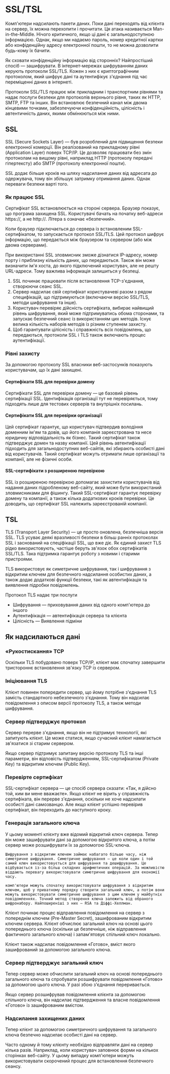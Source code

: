 # SSL/TSL

Комп'ютери надсилають пакети даних. Поки дані переходять від клієнта на сервер, їх можна перехопити і прочитати. Ця атака називається Man-in-the-Middle. Нічого критичного, якщо ці дані є загальнодоступною інформацією. Однак, якщо ми надаємо пароль, номер кредитної картки або конфіденційну адресу електронної пошти, то не можна дозволити будь-кому їх бачити.

Як сховати конфіденційну інформацію від сторонніх? Найпростіший спосіб — зашифрувати. В інтернет-мережах шифруванням даних керують протоколи SSL/TLS. Кожен з них є криптографічним протоколом, який шифрує дані та аутентифікує з'єднання під час переміщенні даних в інтернеті.

Протоколи SSL/TLS працює між прикладним і транспортним рівнями та надає послуги безпеки для протоколів верхнього рівня, таких як HTTP, SMTP, FTP та інших. Він встановлює безпечний канал між двома кінцевими точками, забезпечуючи конфіденційність, цілісність і автентичність даних, якими обмінюються між ними.

## SSL

SSL (Secure Sockets Layer) — був розроблений для підвищення безпеки електронної комерції. Він реалізований на прикладному рівні (Application Layer) поверх TCP/IP. Це дозволяє працювати без змін протоколам на вищому рівні, наприклад HTTP (протоколу передачі гіпертексту) або SMTP (протоколу електронної пошти).

SSL додає більше кроків на шляху надсилання даних від адресата до одержувача, тому він збільшує затримку отримання даних. Однак переваги безпеки варті того.

### Як працює SSL

Сертифікат SSL встановлюється на стороні сервера. Браузер показує, що програма захищена SSL. Користувачі бачать на початку веб-адреси https://, а не http://. Літера s означає «безпечний».

Коли браузер підключається до сервера із встановленим SSL-сертифікатом, то запускається протокол SSL/TLS. Цей протокол шифрує інформацію, що передається між браузером та сервером (або між двома серверами).

При використанні SSL зловмисник зможе дізнатися IP-адресу, номер порту і приблизну кількість даних, що передаються. Також він може визначити ім'я хоста, до якого підключений користувач, але не решту URL-адреси. Тому важлива інформація залишиться у безпеці.

1. SSL починає працювати після встановлення TCP-з'єднання, створюючи сеанс SSL.
2. Сервер надсилає свій сертифікат користувачеві разом з рядом специфікацій, що підтримуються (включаючи версію SSL/TLS, методи шифрування та інше).
3. Користувач перевіряє дійсність сертифіката, вибирає найвищий рівень шифрування, який може підтримуватись обома сторонами, та запускає безпечний сеанс із використанням цих методів. Існує велика кількість наборів методів із різним ступенем захисту.
4. Щоб гарантувати цілісність і справжність всіх повідомлень, що передаються, протоколи SSL і TLS також включають процес аутентифікації.

### Рівні захисту

За допомогою протоколу SSL власники веб-застосунків показують користувачам, що їх дані захищені.

#### Сертифікати SSL для перевірки домену

Сертифікати SSL для перевірки домену — це базовий рівень сертифікації SSL. Ідентифікація організації тут не перевіряється, тому підходять лише для тестових серверів та внутрішніх посилань.

#### Сертифікати SSL для перевірки організації

Цей сертифікат гарантує, що користувач підтвердив володіння доменним ім'ям та довів, що його компанія зареєстрована та несе юридичну відповідальність як бізнес. Такий сертифікат також підтверджує домен та назву компанії. Цей рівень автентифікації підходить для загальнодоступних веб-сайтів, які збирають особисті дані від користувачів. Такий сертифікат можуть отримати лише організації та компанії, але не фізичні особи.

#### SSL-сертифікати з розширеною перевіркою

SSL із розширеною перевіркою допомагає захистити користувачів від надання даних підробленому веб-сайту, який може бути використаний зловмисниками для фішингу. Такий SSL-сертифікат гарантує перевірку домену та компанії, а також кілька додаткових кроків перевірки. Це доводить, що сертифікат SSL належить зареєстрованій компанії.

## TSL

TLS (Transport Layer Security) — це просто оновлена, безпечніша версія SSL. TLS усуває деякі вразливості безпеки в більш ранніх протоколах SSL і заснований на спеціфікації SSL, що вже діє. Як єдиний захист TLS рідко використовують, частіше беруть зв'язок обох сертифікатів SSL/TLS. Така підтримка гарантує роботу з новими і старими пристроями.

TLS використовує як симетричне шифрування, так і шифрування з відкритим ключем для безпечного надсилання особистих даних, а також додає додаткові функції безпеки, такі як автентифікація та виявлення підробки повідомлень.

Протокол TLS надає три послуги

-   Шифрування — приховування даних від одного комп'ютера до іншого
-   Аутентифікація — автентифікація сервера та клієнта
-   Цілісність — Виявлення підміни

## Як надсилаються дані

<!-- Коли користувач заходить на веб-сайт, його браузер шукає сертифікат SSL/TLS цього веб-сайту. Потім браузер виконує «рукостискання», щоб автентифікувати сервер та перевірити, чи дійсний сертифікат.

-   Якщо сертифікат SSL є недійсним — користувачі можуть зіткнутися з помилкою «Ваше підключення не захищене».
-   Якщо браузер користувача визначає, що сертифікат дійсний, і автентифікує ваш сервер — браузер створює зашифрований зв'язок між сертифікатом та сервером для безпечної передачі даних. -->

### «Рукостискання» TCP

Оскільки TLS побудовано поверх TCP/IP, клієнт має спочатку завершити тристороннє встановлення зв'язку TCP із сервером.

### Ініціювання TLS

Клієнт повинен попередити сервер, що йому потрібне з'єднання TLS замість стандартного небезпечного з'єднання. Тому він надсилає повідомлення з описом версії протоколу TLS, а також методи шифрування.

### Сервер підтверджує протокол

Сервер перерве з'єднання, якщо він не підтримує технології, які запитують клієнт. Це може статися, якщо сучасний клієнт намагається зв'язатися зі старим сервером.

Якщо сервер підтримує запитану версію протоколу TLS та інші параметри, він відповість підтвердженням, SSL-сертифікатом (Private Key) та відкритим ключем (Public Key).

### Перевірте сертифікат

SSL-сертифікат сервера — це спосіб сервера сказати: «Так, я дійсно той, ким ви мене вважаєте». Якщо клієнт не вірить у справжність сертифіката, він перерве з'єднання, оскільки не хоче надсилати особисті дані самозванцю. Але якщо клієнт успішно перевірив сертифікат, він переходить до наступного кроку.

### Генерація загального ключа

У цьому моменті клієнту вже відомий відкритий ключ сервера. Тепер він може зашифрувати дані за допомогою відкритого ключа, а потім сервер може розшифрувати їх за допомогою SSL-ключа.

```
Шифрування з відкритим ключем займає набагато більше часу, ніж симетричне шифрування. Симетричне шифрування — це коли один і той самий ключ використовується для шифрування та дешифрування. Це відбувається із-за більш складних арифметичних операцій. За можливістю віддають перевагу використовувати симетричне шифрування для економії часу.

комп'ютери можуть спочатку використовувати шифрування з відкритим ключем, щоб у приватному порядку створити загальний ключ, а потім вони можуть використовувати симетричне шифрування з цим ключем у майбутніх повідомленнях. Точний метод створення ключа залежить від обраного шифронабору. Найпоширеніші з них — RSA та Діффі-Хеллман.
```

Клієнт починає процес відправлення повідомлення на сервер з попереднім ключем (Pre-Master Secret), зашифрованим відкритим ключем сервера. Клієнт обчислює загальний ключ на основі цього попереднього ключа (оскільки це безпечніше, ніж відправлення фактичного загального ключа) і запам'ятовує спільний ключ локально.

Клієнт також надсилає повідомлення «Готово», вміст якого зашифрований за допомогою загального ключа.

### Сервер підтверджує загальний ключ

Тепер сервер може обчислити загальний ключ на основі попереднього загального ключа та спробувати розшифрувати повідомлення «Готово» за допомогою цього ключа. У разі збою з'єднання переривається.

Якщо сервер розшифрував повідомлення клієнта за допомогою спільного ключа, він надсилає підтвердження та власне повідомлення «Готово» із зашифрованим вмістом.

### Надсилання захищених даних

Тепер клієнт за допомогою симетричного шифрування та загального ключа безпечно надсилає особисті дані на сервер.

Часто одному й тому клієнту необхідно відправляти дані на сервер кілька разів. Наприклад, коли користувач заповнює форми на кількох сторінках веб-сайту. У цьому випадку комп'ютери можуть використовувати скорочений процес для встановлення безпечного сеансу.
